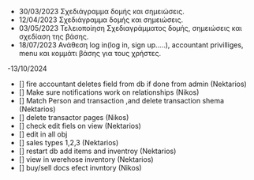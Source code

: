 - 30/03/2023 Σχεδιάγραμμα δομής και σημειώσεις.
- 12/04/2023 Σχεδιάγραμμα δομής και σημειώσεις.
- 03/05/2023 Τελειοποίηση Σχεδιαγράμματος δομής, σημειώσεις και σχεδίαση της βάσης.
- 18/07/2023 Ανάθεση log in(log in, sign up.....), accountant privilliges, menu και κομμάτι βάσης για τους χρήστες.


-13/10/2024
- [] fire accountant deletes field from db if done from admin (Nektarios)
- [] Make sure notifications work on relationships (Nikos)
- [] Match Person and transaction ,and delete transaction shema (Nektarios)
- [] delete transactor pages (Nikos)
- [] check edit fiels on view (Nektarios) 
- [] edit in all obj
- [] sales types 1,2,3 (Nektarios) 
- [] restart db add items and inventroy (Nektarios)
- [] view in werehose inventory (Nektarios)
- [] buy/sell docs efect invntory (Nikos)